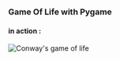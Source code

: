 ### Game Of Life with Pygame

#### in action :
![Conway's game of life](https://drive.google.com/uc?id=1NStCc5T5bWTihw40j8LaNRSCMQZQI3ul)

